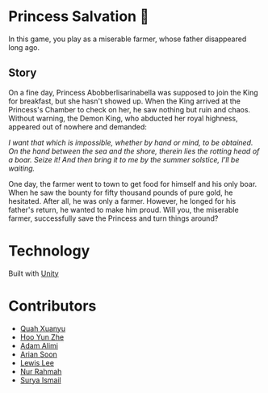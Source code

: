 # Princess Salvation 👸
In this game, you play as a miserable farmer, whose father disappeared long ago.

## Story
On a fine day, Princess Abobberlisarinabella was supposed to join the King for breakfast, but she hasn't showed up.
When the King arrived at the Princess's Chamber to check on her, he saw nothing but ruin and chaos.
Without warning, the Demon King, who abducted her royal highness, appeared out of nowhere and demanded:

_I want that which is impossible,
whether by hand or mind, to be obtained.
On the hand between the sea and the shore,
therein lies the rotting head of a boar.
Seize it! And then bring it to me
by the summer solstice, I'll be waiting._

One day, the farmer went to town to get food for himself and his only boar.
When he saw the bounty for fifty thousand pounds of pure gold, he hesitated. After all, he was only a farmer.
However, he longed for his father's return, he wanted to make him proud.
Will you, the miserable farmer, successfully save the Princess and turn things around?

# Technology
Built with [Unity](https://unity.com)

# Contributors
* [Quah Xuanyu](https://github.com/quahxuanyu) </br>
* [Hoo Yun Zhe](https://github.com/hooyunzhe) </br>
* [Adam Alimi](https://github.com/CookieLover) </br>
* [Arian Soon](https://github.com/AKOPLY) </br>
* [Lewis Lee](https://github.com/mineprogramer) </br>
* [Nur Rahmah]()
* [Surya Ismail](https://github.com/suryaismail)